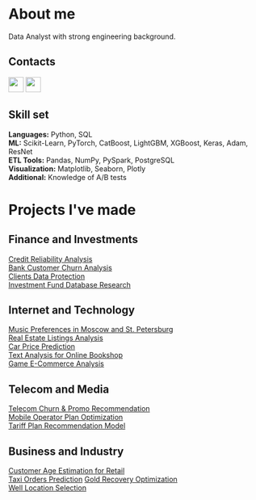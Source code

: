# About me
Data Analyst with strong engineering background.
## Contacts
[<img src="https://cdn.jsdelivr.net/gh/devicons/devicon/icons/linkedin/linkedin-original.svg" width="30px" />](https://www.linkedin.com/in/melnikov-roman)
[<img src="https://upload.wikimedia.org/wikipedia/commons/8/82/Telegram_logo.svg" width="30px" />](https://t.me/thomascarlyle)
## Skill set 
**Languages:** Python, SQL  
**ML:** Scikit-Learn, PyTorch, CatBoost, LightGBM, XGBoost, Keras, Adam, ResNet  
**ETL Tools:** Pandas, NumPy, PySpark, PostgreSQL  
**Visualization:** Matplotlib, Seaborn, Plotly  
**Additional:** Knowledge of A/B tests  
# Projects I've made
## Finance and Investments
[Credit Reliability Analysis](https://github.com/s-mudro/portfolio/tree/main/02_research_of_borrowers_reliability)  
[Bank Customer Churn Analysis](https://github.com/s-mudro/portfolio/tree/main/07_customer_churn_research)  
[Clients Data Protection](https://github.com/s-mudro/portfolio/tree/main/10_clients_data_protection)  
[Investment Fund Database Research](#) 
## Internet and Technology
[Music Preferences in Moscow and St. Petersburg](https://github.com/s-mudro/portfolio/tree/main/01_musical_preferences_of_msk_spb)  
[Real Estate Listings Analysis](https://github.com/s-mudro/portfolio/tree/main/03_real_estate_sales_spb)  
[Car Price Prediction](https://github.com/s-mudro/portfolio/tree/main/11_car_price_prediction)  
[Text Analysis for Online Bookshop](https://github.com/s-mudro/portfolio/tree/main/14_text_analysis_online_bookshop)  
[Game E-Commerce Analysis](https://github.com/s-mudro/portfolio/tree/main/05_ecommerce_research)  
## Telecom and Media
[Telecom Churn & Promo Recommendation](https://github.com/s-mudro/portfolio/tree/main/16_telecom_churn_prediction)  
[Mobile Operator Plan Optimization](https://github.com/s-mudro/portfolio/tree/main/04_telecom_tariff_revenue_comparison)  
[Tariff Plan Recommendation Model](https://github.com/s-mudro/portfolio/tree/main/06_tariff_recommendation)  
## Business and Industry
[Customer Age Estimation for Retail](https://github.com/s-mudro/portfolio/tree/main/15_customers_age_estimation_cv)  
[Taxi Orders Prediction](https://github.com/s-mudro/portfolio/tree/main/13_taxi_orders_predictions) 
[Gold Recovery Optimization](https://github.com/s-mudro/portfolio/tree/main/09_gold_recovery)  
[Well Location Selection](https://github.com/s-mudro/portfolio/tree/main/08_well_location_selection)  

